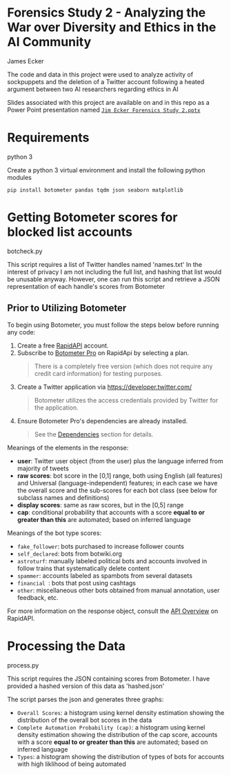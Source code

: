 # Forensics Study 2 - Analyzing the War over Diversity and Ethics in the AI Community
James Ecker

The code and data in this project were used to analyze activity of sockpuppets and the deletion of a Twitter account following a heated argument between two AI researchers regarding ethics in AI

Slides associated with this project are available on and in this repo as a Power Point presentation named [`Jim Ecker Forensics Study 2.pptx`](https://github.com/jim-ecker/cs895-f20/blob/master/assignments/Ecker/week-16-forensics-study-2/Jim%20Ecker%20Forensics%20Study%202.pptx)
# Requirements
python 3

Create a python 3 virtual environment and install the following python modules

`pip install botometer pandas tqdm json seaborn matplotlib` 

# Getting Botometer scores for blocked list accounts

botcheck.py

This script requires a list of Twitter handles named 'names.txt' In the interest of privacy I am not including the full list, and hashing that list would be unusable anyway. However, one can run this script and retrieve a JSON representation of each handle's scores from Botometer

## Prior to Utilizing Botometer
To begin using Botometer, you must follow the steps below before running any code:
1. Create a free [RapidAPI](https://rapidapi.com/) account.
2. Subscribe to [Botometer Pro](https://rapidapi.com/OSoMe/api/botometer-pro) on RapidApi by selecting a plan.
    > There is a completely free version (which does not require any credit card information) for testing purposes.
3. Create a Twitter application via https://developer.twitter.com/
    > Botometer utilizes the access credentials provided by Twitter for the application.
4. Ensure Botometer Pro's dependencies are already installed. 
    > See the [Dependencies](#dependencies) section for details.
    
Meanings of the elements in the response:

* **user**: Twitter user object (from the user) plus the language inferred from majority of tweets
* **raw scores**: bot score in the [0,1] range, both using English (all features) and Universal (language-independent) features; in each case we have the overall score and the sub-scores for each bot class (see below for subclass names and definitions)
* **display scores**: same as raw scores, but in the [0,5] range
* **cap**: conditional probability that accounts with a score **equal to or greater than this** are automated; based on inferred language

Meanings of the bot type scores:

* `fake_follower`: bots purchased to increase follower counts 
* `self_declared`: bots from botwiki.org
* `astroturf`: manually labeled political bots and accounts involved in follow trains that systematically delete content
* `spammer`: accounts labeled as spambots from several datasets
* `financial `: bots that post using cashtags
* `other`: miscellaneous other bots obtained from manual annotation, user feedback, etc.

For more information on the response object, consult the [API Overview](https://rapidapi.com/OSoMe/api/botometer-pro/details) on RapidAPI.


# Processing the Data

process.py

This script requires the JSON containing scores from Botometer. I have provided a hashed version of this data as 'hashed.json'

The script parses the json and generates three graphs:

* `Overall Scores`: a histogram using kernel density estimation showing the distribution of the overall bot scores in the data
* `Complete Automation Probability (cap)`: a histogram using kernel density estimation showing the distribution of the cap score, accounts with a score **equal to or greater than this** are automated; based on inferred language
* `Types`: a histogram showing the distribution of types of bots for accounts with high liklihood of being automated
